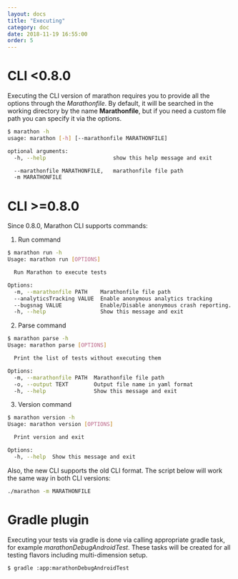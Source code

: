 ```yaml
---
layout: docs
title: "Executing"
category: doc
date: 2018-11-19 16:55:00
order: 5
---
```


# CLI <0.8.0

Executing the CLI version of marathon requires you to provide all the options through the *Marathonfile*. 
By default, it will be searched in the working directory by the name **Marathonfile**, but if you need a custom file path you can specify it via the options.

```bash
$ marathon -h
usage: marathon [-h] [--marathonfile MARATHONFILE]

optional arguments:
  -h, --help                     show this help message and exit

  --marathonfile MARATHONFILE,   marathonfile file path
  -m MARATHONFILE
```

# CLI >=0.8.0

Since 0.8.0, Marathon CLI supports commands:
1. Run command
```bash
$ marathon run -h
Usage: marathon run [OPTIONS]

  Run Marathon to execute tests

Options:
  -m, --marathonfile PATH    Marathonfile file path
  --analyticsTracking VALUE  Enable anonymous analytics tracking
  --bugsnag VALUE            Enable/Disable anonymous crash reporting. Enabled by default
  -h, --help                 Show this message and exit
```

2. Parse command
```bash
$ marathon parse -h
Usage: marathon parse [OPTIONS]

  Print the list of tests without executing them

Options:
  -m, --marathonfile PATH  Marathonfile file path
  -o, --output TEXT        Output file name in yaml format
  -h, --help               Show this message and exit
```

3. Version command
```bash
$ marathon version -h
Usage: marathon version [OPTIONS]

  Print version and exit

Options:
  -h, --help  Show this message and exit
```

Also, the new CLI supports the old CLI format. The script below will work the same way in both CLI versions:
```bash
./marathon -m MARATHONFILE
```

# Gradle plugin

Executing your tests via gradle is done via calling appropriate gradle task, for example *marathonDebugAndroidTest*. These tasks will be
 created for all testing flavors including multi-dimension setup.
 
```bash
$ gradle :app:marathonDebugAndroidTest
```
